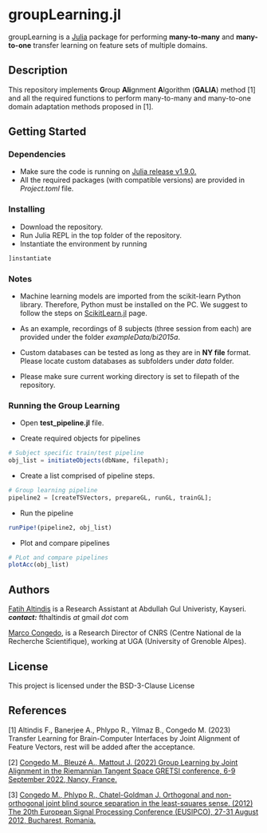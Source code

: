 # groupLearning.jl

groupLearning is a [Julia](https://julialang.org/) package for performing __many-to-many__ and __many-to-one__ transfer learning on feature sets of multiple domains. 

## Description

This repository implements **G**roup **Ali**gnment **A**lgorithm (**GALIA**) method [1] and all the required functions to perform many-to-many and many-to-one domain adaptation methods proposed in [1].

## Getting Started

### Dependencies

* Make sure the code is running on [Julia release v1.9.0.](https://julialang.org/downloads/oldreleases/)
* All the required packages (with compatible versions) are provided in *Project.toml* file.

### Installing

* Download the repository.
* Run Julia REPL in the top folder of the repository.
* Instantiate the environment by running
```julia
]instantiate
```

### Notes
* Machine learning models are imported from the scikit-learn Python library. Therefore, Python must be installed on the PC. We suggest to follow the steps on [ScikitLearn.jl](https://github.com/cstjean/ScikitLearn.jl) page.

* As an example, recordings of 8 subjects (three session from each) are provided under the folder *exampleData/bi2015a*.

* Custom databases can be tested as long as they are in **NY file** format. Please locate custom databases as subfolders under *data* folder. 

* Please make sure current working directory is set to filepath of the repository.

### Running the Group Learning

* Open **test_pipeline.jl** file.

* Create required objects for pipelines
```julia
# Subject specific train/test pipeline
obj_list = initiateObjects(dbName, filepath);
```

* Create a list comprised of pipeline steps. 
```julia
# Group learning pipeline
pipeline2 = [createTSVectors, prepareGL, runGL, trainGL];

```
* Run the pipeline
```julia
runPipe!(pipeline2, obj_list)
```

* Plot and compare pipelines
```julia
# PLot and compare pipelines
plotAcc(obj_list)
```

## Authors

[Fatih Altindis]() is a Research Assistant at Abdullah Gul Univeristy, Kayseri. ***contact:*** fthaltindis *at* gmail *dot* com

[Marco Congedo](https://sites.google.com/site/marcocongedo), is a Research Director of CNRS (Centre National de la Recherche Scientifique), working at UGA (University of Grenoble Alpes). 

## License

This project is licensed under the BSD-3-Clause License

## References
[1] Altindis F., Banerjee A., Phlypo R., Yilmaz B., Congedo M. (2023) Transfer Learning for Brain-Computer Interfaces by Joint Alignment of Feature Vectors, rest will be added after the acceptance.

[2] [Congedo M., Bleuzé A., Mattout J. (2022) Group Learning by Joint Alignment in the Riemannian Tangent Space GRETSI conference, 6-9 September 2022, Nancy, France.](https://hal.science/hal-03778481v1/document)

[3] [Congedo M., Phlypo R., Chatel-Goldman J. Orthogonal and non-orthogonal joint blind source separation in the least-squares sense. (2012) The 20th European Signal Processing Conference (EUSIPCO), 27-31 August 2012, Bucharest, Romania.](https://ieeexplore.ieee.org/document/6334247)

 